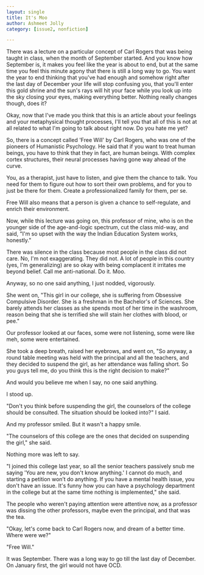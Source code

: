 ```yaml
---
layout: single
title: It's Moo
author: Ashmeet Jolly
category: [issue2, nonfiction]

---
```


There was a lecture on a particular concept of Carl Rogers that was being taught in class, when the month of September started. And you know how September is, it makes you feel like the year is about to end, but at the same time you feel this minute agony that there is still a long way to go. You want the year to end thinking that you've had enough and somehow right after the last day of December your life will stop confusing you, that you'll enter this gold shrine and the sun's rays will hit your face while you look up into the sky closing your eyes, making everything better. Nothing really changes though, does it?

Okay, now that I've made you think that this is an article about your feelings and your metaphysical thought processes, I'll tell you that all of this is not at all related to what I'm going to talk about right now. Do you hate me yet?
 
So, there is a concept called 'Free Will' by Carl Rogers, who was one of the pioneers of Humanistic Psychology. He said that if you want to treat human beings, you have to think that they in fact, are human beings. With complex cortex structures, their neural processes having gone way ahead of the curve.

You, as a therapist, just have to listen, and give them the chance to talk. You need for them to figure out how to sort their own problems, and for you to just be there for them. Create a professionalized family for them, per se.

Free Will also means that a person is given a chance to self-regulate, and enrich their environment.

Now, while this lecture was going on, this professor of mine, who is on the younger side of the age-and-logic spectrum, cut the class mid-way, and said, "I'm so upset with the way the Indian Education System works, honestly."

There was silence in the class because most people in the class did not care. No, I'm not exaggerating. They did not. A lot of people in this country (yes, I'm generalizing) are so okay with being complacent it irritates me beyond belief. Call me anti-national. Do it. Moo.

Anyway, so no one said anything, I just nodded, vigorously.

She went on, "This girl in our college, she is suffering from Obsessive Compulsive Disorder. She is a freshman in the Bachelor's of Sciences. She barely attends her classes as she spends most of her time in the washroom, reason being that she is terrified she will stain her clothes with blood, or pee."

Our professor looked at our faces, some were not listening, some were like meh, some were entertained.

She took a deep breath, raised her eyebrows, and went on, "So anyway, a round table meeting was held with the principal and all the teachers, and they decided to suspend the girl, as her attendance was falling short. So you guys tell me, do you think this is the right decision to make?"
 
And would you believe me when I say, no one said anything.
 
I stood up.

"Don't you think before suspending the girl, the counselors of the college should be consulted. The situation should be looked into?" I said.

And my professor smiled. But it wasn't a happy smile.

"The counselors of this college are the ones that decided on suspending the girl," she said.
 
Nothing more was left to say.

"I joined this college last year, so all the senior teachers passively snub me saying 'You are new, you don't know anything.' I cannot do much, and starting a petition won’t do anything. If you have a mental health issue, you don't have an issue. It's funny how you can have a psychology department in the college but at the same time nothing is implemented," she said.
 
The people who weren't paying attention were attentive now, as a professor was dissing the other professors, maybe even the principal, and that was the tea.
 
"Okay, let's come back to Carl Rogers now, and dream of a better time. Where were we?"
 
"Free Will."
 
It was September. There was a long way to go till the last day of December. On January first, the girl would not have OCD.

